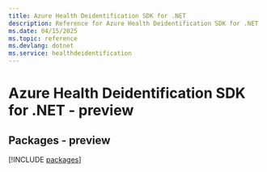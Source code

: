 ```yaml
---
title: Azure Health Deidentification SDK for .NET
description: Reference for Azure Health Deidentification SDK for .NET
ms.date: 04/15/2025
ms.topic: reference
ms.devlang: dotnet
ms.service: healthdeidentification
---
```

# Azure Health Deidentification SDK for .NET - preview
## Packages - preview
[!INCLUDE [packages](health-deidentification-index.md)]
